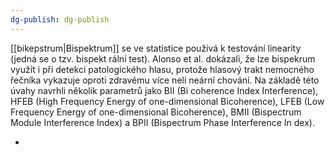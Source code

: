 ```yaml
---
dg-publish: dg-publish
---
```

[[bikepstrum|Bispektrum]] se ve statistice používá k testování linearity (jedná se o tzv. bispekt rální test). Alonso et al. dokázali, že lze bispekrum využít i při detekci patologického hlasu, protože hlasový trakt nemocného řečníka vykazuje oproti zdravému více neli neární chování. Na základě této úvahy navrhli několik parametrů jako BII (Bi coherence Index Interference), HFEB (High Frequency Energy of one-dimensional Bicoherence), LFEB (Low Frequency Energy of one-dimensional Bicoherence), BMII (Bispectrum Module Interference Index) a BPII (Bispectrum Phase Interference In dex).

+
